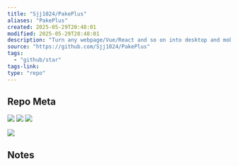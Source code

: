 ```yaml
---
title: "Sjj1024/PakePlus"
aliases: "PakePlus"
created: 2025-05-29T20:48:01
modified: 2025-05-29T20:48:01
description: "Turn any webpage/Vue/React and so on into desktop and mobile app under 5M with easy in few minutes. 轻松将任意网站/Vue/React等项目构建为轻量级(小于5M)多端桌面应用和手机应用仅需几分钟. https://www.pakeplus.com"
source: "https://github.com/Sjj1024/PakePlus"
tags:
  - "github/star"
tags-link:
type: "repo"
---
```

## Repo Meta

![](https://img.shields.io/github/stars/Sjj1024/PakePlus?style=for-the-badge&label=stars) ![](https://img.shields.io/github/repo-size/Sjj1024/PakePlus?style=for-the-badge&label=size) ![](https://img.shields.io/github/created-at/Sjj1024/PakePlus?style=for-the-badge&label=since)

[![](https://github-readme-stats.vercel.app/api/pin/?username=Sjj1024&repo=PakePlus&bg_color=00000000)](https://github.com/Sjj1024/PakePlus)

## Notes

